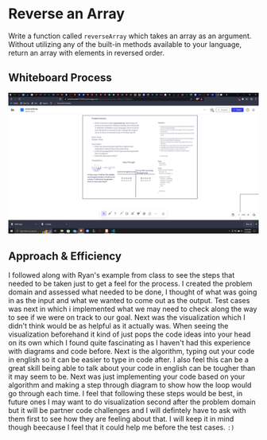 # Reverse an Array

Write a function called `reverseArray` which takes an array as an argument. Without utilizing any of the built-in methods available to your language, return an array with elements in reversed order.

## Whiteboard Process

![](../assets/cc1.png)

## Approach & Efficiency

I followed along with Ryan's example from class to see the steps that needed to be taken just to get a feel for the process. I created the problem domain and assessed what needed to be done, I thought of what was going in as the input and what we wanted to come out as the output. Test cases was next in which i implemented what we may need to check along the way to see if we were on track to our goal. Next was the visualization which I didn't think would be as helpful as it actually was. When seeing the visualization beforehand it kind of just pops the code ideas into your head on its own which I found quite fascinating as I haven't had this experience with diagrams and code before. Next is the algorithm, typing out your code in english so it can be easier to type in code after. I also feel this can be a great skill being able to talk about your code in english can be tougher than it may seem to be. Next was just implementing your code based on your algorithm and making a step through diagram to show how the loop would go through each time. I feel that following these steps would be best, in future ones I may want to do visualization second after the problem domain but it will be partner code challenges and I will defintely have to ask with them first to see how they are feeling about that. I will keep it in mind though beecause I feel that it could help me before the test cases. `:)`

